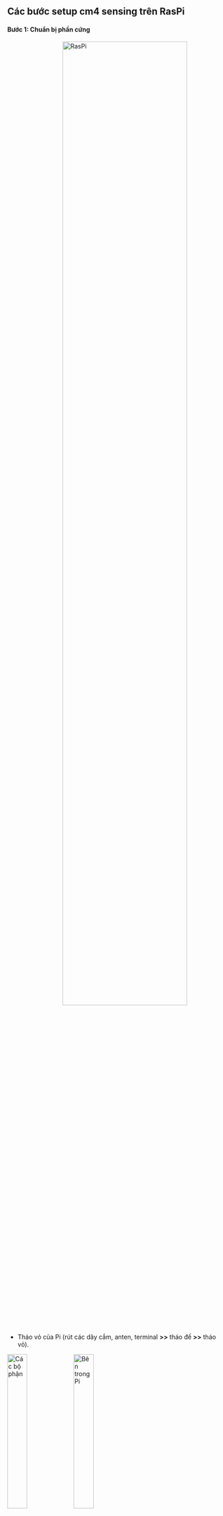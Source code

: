 ## Các bước setup cm4 sensing trên RasPi

#### Bước 1: Chuẩn bị phần cứng

<img src="raspi.jpg" alt="RasPi" style="width:75%;display: block;margin-left: auto;" />

- Tháo vỏ của Pi (rút các dây cắm, anten, terminal __>>__ tháo đế __>>__ tháo vỏ).

<img src="parts.jpg" alt="Các bộ phận" style="width:30%;" /><img src="inside.jpg" alt="Bên trong Pi" style="width:30%;" />

- Dùng 1 dây USB to MicroUSB, kết nối máy tính dùng Window với cổng J10 của Pi.

#### Bước 2: Chuẩn bị phần mềm

- Cài 2 phần mềm:

​    [Rpiboot](https://github.com/raspberrypi/usbboot/raw/master/win32/rpiboot_setup.exe)

​    [Rufus (3.17)](https://taimienphi.vn/download-rufus-10173/-317-phien-ban)

![2 phần mềm](software.png)

- Cài đặt theo hướng dẫn. Tải bản img của [OS Debian 11](https://docs.edatec.cn/cm4sen/downloads.html#raspberry-pi-os-image-with-bsp-installed) theo mong muốn.

![Các bản img desktop/line, 32/64 bit](img.png)

#### Bước 3: Cài đặt

- Cấp nguồn cho Pi __>>__ chạy phần mềm rpiboot trong ```C:\Program File (x86)\Raspberry Pi\rpiboot.exe``` để cài driver và boot tool. Lúc này, Pi sẽ được coi như một ổ cứng ngoài của máy tính.

![Hiển thị ổ cứng](appear.png) 

- Giải nén file zip chứa img __>>__ chạy phần mềm Rufus để load img vào Pi.

![Giao diện rufus](rufus.png)

- Rút dây USB __>>__ lắp lại vỏ Pi như cũ __>>__ kết nối Pi với màn hình và bàn phím __>>__ khởi động lại cho Pi.

#### Bước 4: Thiết lập Pi

<img src="grub.jpg" alt="Giao diện Grub" style="width:75%;" />

- Gõ lệnh trên màn hình Grub để vào giao diện config manager

``` sh
$ sudo raspi-config
```

<img src="config.jpg" alt="Giao diện config" style="width:75%;" />

- Chọn
  - 3 Interface Options > I2 SSH > Enable
  - 1 System Options > S1 Wireless LAN > VN > (SSID) > (PW)
  - Finish
- Trở lại màn hình Grub, gõ lệnh để vào giao diện wifi manager

``` sh
$ sudo nmtui
```

<img src="network.jpg" alt="Giao diện network manager" style="width:75%;" />

- Chọn
  - Activate a connection > (chọn tên wifi) > (gõ pw - rostek2019)
  - Ok
  
- Gõ '''ifconfig''' để xem đã kết nối mạng hay chưa. Nếu kết nối thành công, ip sẽ hiện ra (với ethernet hiện dưới eth0, wifi hiện dưới wlan0)

- Nếu muốn sửa đổi bộ gõ (hiện nay gõ Shift+2 sẽ thành " thay vì @), gõ lệnh trên màn hình Grub để vào giao diện config keyboard

``` sh
$ sudo nano /etc/default/keyboard
```

<img src="keyboard.jpg" alt="File /etc/default/keyboard" style="width:75%;" />

-
  - Sửa giá trị của XKBLAYOUT thành "us"
  - Nhấn Ctrl+S để lưu
  - Nhấn Ctrl+X để thoát
  - Gõ lệnh ```sudo systemctl restart console-setup.service``` để cập nhật chỉnh sửa bàn phím

- Nếu cần đổi password cho pi (mặc định là raspberry), gõ:

``` sh
$ passwd
```

-
  - Gõ mật khẩu hiện tại
  - Gõ mật khẩu mới
  - Gõ lại mật khẩu mới

Setup cơ bản đã xong.
